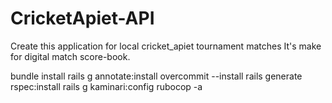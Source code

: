 # CricketApiet-API
Create this application for local cricket_apiet tournament matches It's make for digital match score-book.


bundle install
rails g annotate:install
overcommit --install
rails generate rspec:install
rails g kaminari:config
rubocop -a